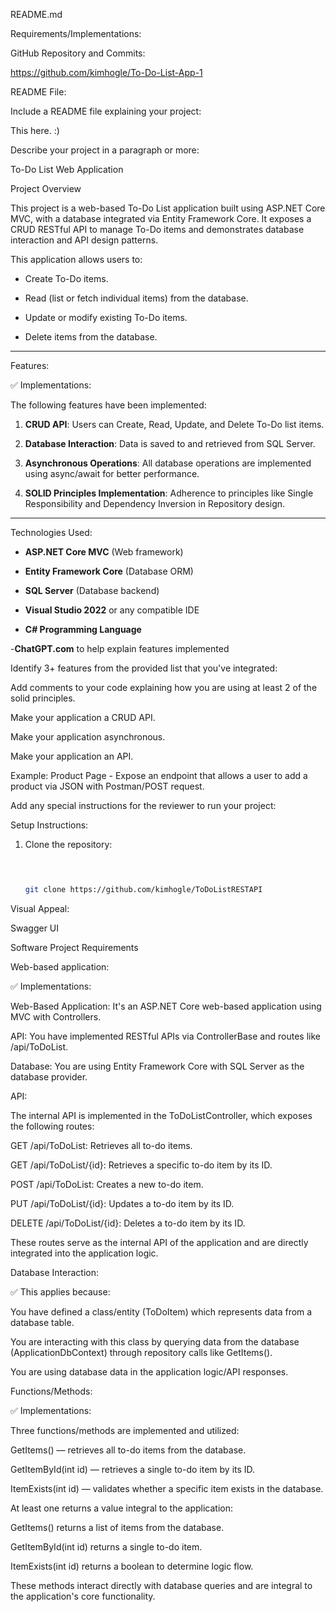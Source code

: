 README.md 

Requirements/Implementations: 

GitHub Repository and Commits: 

https://github.com/kimhogle/To-Do-List-App-1 



 
README File: 

Include a README file explaining your project: 

This here. :) 

 

Describe your project in a paragraph or more: 

To-Do List Web Application 

  

Project Overview 

This project is a web-based To-Do List application built using ASP.NET Core MVC, with a database integrated via Entity Framework Core. It exposes a CRUD RESTful API to manage To-Do items and demonstrates database interaction and API design patterns. 

  

This application allows users to: 

- Create To-Do items. 

- Read (list or fetch individual items) from the database. 

- Update or modify existing To-Do items. 

- Delete items from the database. 

  

--- 

  

Features: 

  

✅ Implementations: 

The following features have been implemented: 

1. **CRUD API**: Users can Create, Read, Update, and Delete To-Do list items. 

2. **Database Interaction**: Data is saved to and retrieved from SQL Server. 

3. **Asynchronous Operations**: All database operations are implemented using async/await for better performance. 

4. **SOLID Principles Implementation**: Adherence to principles like Single Responsibility and Dependency Inversion in Repository design.  

--- 

  

Technologies Used: 

- **ASP.NET Core MVC** (Web framework) 

- **Entity Framework Core** (Database ORM) 

- **SQL Server** (Database backend) 

- **Visual Studio 2022** or any compatible IDE 

- **C# Programming Language** 

-**ChatGPT.com** to help explain features implemented 

   

 

Identify 3+ features from the provided list that you've integrated: 

Add comments to your code explaining how you are using at least 2 of the solid principles. 

Make your application a CRUD API. 

Make your application asynchronous. 

Make your application an API.  

Example: Product Page - Expose an endpoint that allows a user to add a product via JSON with Postman/POST request. 

 

Add any special instructions for the reviewer to run your project: 

Setup Instructions: 

1. Clone the repository: 

   ```bash 

 

   git clone https://github.com/kimhogle/ToDoListRESTAPI

Visual Appeal: 

Swagger UI 

 

 

Software Project Requirements 

Web-based application: 

 

✅ Implementations: 

Web-Based Application: It's an ASP.NET Core web-based application using MVC with Controllers. 

API: You have implemented RESTful APIs via ControllerBase and routes like /api/ToDoList. 

Database: You are using Entity Framework Core with SQL Server as the database provider. 

 

API: 

The internal API is implemented in the ToDoListController, which exposes the following routes: 

GET /api/ToDoList: Retrieves all to-do items. 

GET /api/ToDoList/{id}: Retrieves a specific to-do item by its ID. 

POST /api/ToDoList: Creates a new to-do item. 

PUT /api/ToDoList/{id}: Updates a to-do item by its ID. 

DELETE /api/ToDoList/{id}: Deletes a to-do item by its ID. 

These routes serve as the internal API of the application and are directly integrated into the application logic. 

 

Database Interaction: 

✅ This applies because: 

You have defined a class/entity (ToDoItem) which represents data from a database table. 

You are interacting with this class by querying data from the database (ApplicationDbContext) through repository calls like GetItems(). 

You are using database data in the application logic/API responses. 

 

 

Functions/Methods: 

✅ Implementations: 

Three functions/methods are implemented and utilized: 

GetItems() — retrieves all to-do items from the database. 

GetItemById(int id) — retrieves a single to-do item by its ID. 

ItemExists(int id) — validates whether a specific item exists in the database. 

At least one returns a value integral to the application: 

GetItems() returns a list of items from the database. 

GetItemById(int id) returns a single to-do item. 

ItemExists(int id) returns a boolean to determine logic flow. 

These methods interact directly with database queries and are integral to the application's core functionality. 

 
